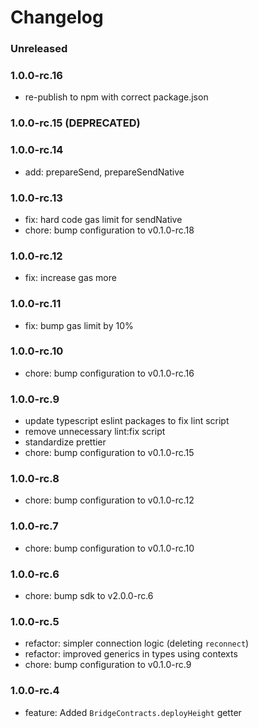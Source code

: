# Changelog

### Unreleased

### 1.0.0-rc.16

- re-publish to npm with correct package.json

### 1.0.0-rc.15 (DEPRECATED)

### 1.0.0-rc.14

- add: prepareSend, prepareSendNative

### 1.0.0-rc.13

- fix: hard code gas limit for sendNative
- chore: bump configuration to v0.1.0-rc.18

### 1.0.0-rc.12

- fix: increase gas more

### 1.0.0-rc.11

- fix: bump gas limit by 10%

### 1.0.0-rc.10

- chore: bump configuration to v0.1.0-rc.16

### 1.0.0-rc.9

- update typescript eslint packages to fix lint script
- remove unnecessary lint:fix script
- standardize prettier
- chore: bump configuration to v0.1.0-rc.15

### 1.0.0-rc.8

- chore: bump configuration to v0.1.0-rc.12

### 1.0.0-rc.7

- chore: bump configuration to v0.1.0-rc.10

### 1.0.0-rc.6

- chore: bump sdk to v2.0.0-rc.6

### 1.0.0-rc.5

- refactor: simpler connection logic (deleting `reconnect`)
- refactor: improved generics in types using contexts
- chore: bump configuration to v0.1.0-rc.9

### 1.0.0-rc.4

- feature: Added `BridgeContracts.deployHeight` getter
